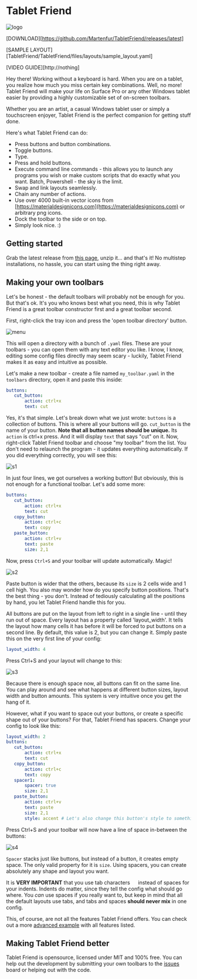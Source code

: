 # Tablet Friend

![logo](icons/logo.png)

[DOWNLOAD][https://github.com/Martenfur/TabletFriend/releases/latest]

[SAMPLE LAYOUT][TabletFriend/TabletFriend/files/layouts/sample_layout.yaml]

[VIDEO GUIDE][http://nothing]

Hey there! Working without a keyboard is hard. When you are on a tablet, you realize how much you miss certain key combinations. Well, no more! Tablet Friend will make your life on Surface Pro or any other Windows tablet easier by providing a highly customizable set of on-screen toolbars.

Whether you are an artist, a casual Windows tablet user or simply a touchscreen enjoyer, Tablet Friend is the perfect companion for getting stuff done. 

Here's what Tablet Friend can do:

- Press buttons and button combinations.
- Toggle buttons.
- Type.
- Press and hold buttons.
- Execute command line commands - this allows you to launch any programs you wish or make custom scripts that do exactly what you want. Batch, Powershell - the sky is the limit.
- Swap and link layouts seamlessly.
- Chain any number of actions.
- Use over 4000 built-in vector icons from [https://materialdesignicons.com](https://materialdesignicons.com) or arbitrary png icons.
- Dock the toolbar to the side or on top.
- Simply look nice. :)



## Getting started

Grab the latest release from [this page](https://github.com/Martenfur/TabletFriend/releases/latest), unzip it... and that's it! No multistep installations, no hassle, you can start using the thing right away. 

## Making your own toolbars

Let's be honest - the default toolbars will probably not be enough for you. But that's ok. It's you who knows best what you need, this is why Tablet Friend is a great toolbar constructor first and a great toolbar second.

First, right-click the tray icon and press the 'open toolbar directory' button. 

![menu](docs/pics/menu.png)

This will open a directory with a bunch of `.yaml` files. These are your toolbars - you can open them with any text editor you like. I know, I know, editing some config files directly may seem scary - luckily, Tablet Friend makes it as easy and intuitive as possible. 

Let's make a new toolbar - create a file named `my_toolbar.yaml` in the `toolbars` directory, open it and paste this inside:

 ```yaml
buttons:
	cut_button:
		action: ctrl+x
		text: cut
 ```

Yes, it's that simple. Let's break down what we just wrote: `buttons` is a collection of buttons. This is where all your buttons will go. `cut_button` is the name of your button. **Note that all button names should be unique.** Its `action` is ctrl+x press. And it will display `text` that says "cut" on it. Now, right-click Tablet Friend toolbar and choose "my toolbar" from the list. You don't need to relaunch the program - it updates everything automatically. If you did everything correctly, you will see this:

![s1](docs/pics/s1.png)

In just four lines, we got ourselves a working button! But obviously, this is not enough for a functional toolbar. Let's add some more:

 ```yaml
buttons:
	cut_button:
		action: ctrl+x
		text: cut
	copy_button:
		action: ctrl+c
		text: copy
	paste_button:
		action: ctrl+v
		text: paste
		size: 2,1	
 ```

Now, press `Ctrl+S` and your toolbar will update automatically. Magic!

![s2](docs/pics/s2.png)

Paste button is wider that the others, because its `size` is 2 cells wide and 1 cell high. You also may wonder how do you specify button positions. That's the best thing - you don't. Instead of tediously calculating all the positions by hand, you let Tablet Friend handle this for you. 

All buttons are put on the layout from left to right in a single line - until they run out of space. Every layout has a property called 'layout_width'. It tells the layout how many cells it has before it will be forced to put buttons on a second line. By default, this value is 2, but you can change it. Simply paste this on the very first line of your config:

```yaml
layout_width: 4
```

Press Ctrl+S and your layout will change to this:

![s3](docs/pics/s3.png)

Because there is enough space now, all buttons can fit on the same line. You can play around and see what happens at different button sizes, layout width and button amounts. This system is very intuitive once you get the hang of it.

However, what if you want to space out your buttons, or create a specific shape out of your buttons? For that, Tablet Friend has spacers. Change your config to look like this:

 ```yaml
layout_width: 2
buttons:
	cut_button:
		action: ctrl+x
		text: cut
	copy_button:
		action: ctrl+c
		text: copy
	spacer1:
		spacer: true
		size: 2,1
	paste_button:
		action: ctrl+v
		text: paste
		size: 2,1	
		style: accent # Let's also change this button's style to something different.
 ```

Press Ctrl+S and your toolbar will now have a line of space in-between the buttons:

![s4](docs/pics/s4.png)

`Spacer` stacks just like buttons, but instead of a button, it creates empty space. The only valid property for it is `size`. Using spacers, you can create absolutely any shape and layout you want. 

It is **VERY IMPORTANT** that you use tab characters `	`  instead of spaces for your indents. Indents do matter, since they tell the config what should go where. You *can* use spaces if you really want to, but keep in mind that all the default layouts use tabs, and tabs and spaces **should never mix** in one config. 

This, of course, are not all the features Tablet Friend offers. You can check out a more [advanced example](TabletFriend/TabletFriend/files/layouts/sample_layout.yaml) with all features listed.



## Making Tablet Friend better

Tablet Friend is opensource, licensed under MIT and 100% free. You can help out the development by submitting your own toolbars to the [issues](https://github.com/Martenfur/TabletFriend/issues) board or helping out with the code.
